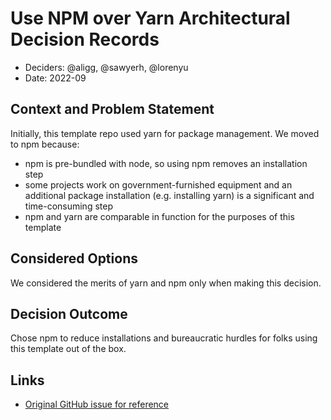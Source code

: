 # Use NPM over Yarn Architectural Decision Records

* Deciders: @aligg, @sawyerh, @lorenyu
* Date: 2022-09


## Context and Problem Statement
Initially, this template repo used yarn for package management. We moved to npm because:
* npm is pre-bundled with node, so using npm removes an installation step
* some projects work on government-furnished equipment and an additional package installation (e.g. installing yarn) is a significant and time-consuming step
* npm and yarn are comparable in function for the purposes of this template


## Considered Options
We considered the merits of yarn and npm only when making this decision.

## Decision Outcome
Chose npm to reduce installations and bureaucratic hurdles for folks using this template out of the box.

## Links
* [Original GitHub issue for reference](https://github.com/navapbc/template-application-nextjs/issues/11)
